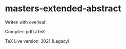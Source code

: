 # masters-extended-abstract

Writen with overleaf.

Compiler: pdfLaTeX

TeX Live version: 2021 (Legacy)

